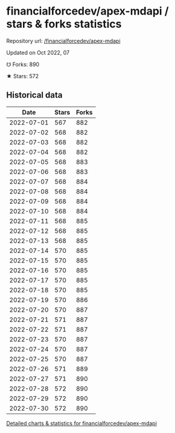 # financialforcedev/apex-mdapi / stars & forks statistics

Repository url: [/financialforcedev/apex-mdapi](https://github.com/financialforcedev/apex-mdapi)

Updated on Oct 2022, 07

☋ Forks: 890

★ Stars: 572

## Historical data
| Date | Stars | Forks |
|------|-------|-------|
| 2022-07-01 | 567 | 882 | 
| 2022-07-02 | 568 | 882 | 
| 2022-07-03 | 568 | 882 | 
| 2022-07-04 | 568 | 882 | 
| 2022-07-05 | 568 | 883 | 
| 2022-07-06 | 568 | 883 | 
| 2022-07-07 | 568 | 884 | 
| 2022-07-08 | 568 | 884 | 
| 2022-07-09 | 568 | 884 | 
| 2022-07-10 | 568 | 884 | 
| 2022-07-11 | 568 | 885 | 
| 2022-07-12 | 568 | 885 | 
| 2022-07-13 | 568 | 885 | 
| 2022-07-14 | 570 | 885 | 
| 2022-07-15 | 570 | 885 | 
| 2022-07-16 | 570 | 885 | 
| 2022-07-17 | 570 | 885 | 
| 2022-07-18 | 570 | 885 | 
| 2022-07-19 | 570 | 886 | 
| 2022-07-20 | 570 | 887 | 
| 2022-07-21 | 571 | 887 | 
| 2022-07-22 | 571 | 887 | 
| 2022-07-23 | 570 | 887 | 
| 2022-07-24 | 570 | 887 | 
| 2022-07-25 | 570 | 887 | 
| 2022-07-26 | 571 | 889 | 
| 2022-07-27 | 571 | 890 | 
| 2022-07-28 | 572 | 890 | 
| 2022-07-29 | 572 | 890 | 
| 2022-07-30 | 572 | 890 | 


[Detailed charts & statistics for financialforcedev/apex-mdapi](https://reviewgithub.com/rep/financialforcedev/apex-mdapi)
